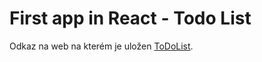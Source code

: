 # First app in React - Todo List

Odkaz na web na kterém je uložen [ToDoList](http://novotnytodolist.8u.cz/).

